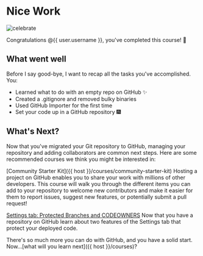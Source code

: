 # Nice Work

![celebrate](https://octodex.github.com/images/Professortocat_v2.png)

Congratulations @{{ user.username }}, you've completed this course! :tada:

## What went well

Before I say good-bye, I want to recap all the tasks you've accomplished. You:

- Learned what to do with an empty repo on GitHub :sparkles:
- Created a .gitignore and removed bulky binaries
- Used GitHub Importer for the first time
- Set your code up in a GitHub repository :fireworks:

## What's Next?

Now that you've migrated your Git repository to GitHub, managing your repository and adding collaborators are common next steps. Here are some recommended courses we think you might be interested in:

[Community Starter Kit]({{ host }}/courses/community-starter-kit)
Hosting a project on GitHub enables you to share your work with millions of other developers. This course will walk you through the different items you can add to your repository to welcome new contributors and make it easier for them to report issues, suggest new features, or potentially submit a pull request!

[Settings tab: Protected Branches and CODEOWNERS]()
Now that you have a repository on GitHub learn about two features of the Settings tab that protect your deployed code. 

There's so much more you can do with GitHub, and you have a solid start. Now...[what will you learn next]({{ host }}/courses)?
